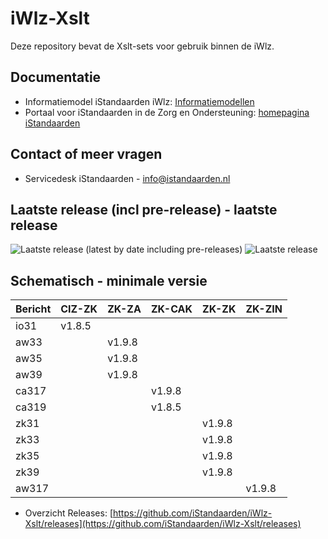 # iWlz-Xslt
Deze repository bevat de Xslt-sets voor gebruik binnen de iWlz. 

## Documentatie
* Informatiemodel iStandaarden iWlz: [Informatiemodellen](https://informatiemodellen.istandaarden.nl)
* Portaal voor iStandaarden in de Zorg en Ondersteuning: [homepagina iStandaarden](https://www.istandaarden.nl)

## Contact of meer vragen
* Servicedesk iStandaarden - [info@istandaarden.nl](mailto:info@istandaarden.nl)

## Laatste release (incl pre-release) - laatste release
![Laatste release (latest by date including pre-releases)](https://img.shields.io/github/v/release/iStandaarden/iWlz-Xslt?include_prereleases&style=flat-square)
 ![Laatste release](https://img.shields.io/github/v/release/iStandaarden/iWlz-Xslt?style=flat-square)

## Schematisch - minimale versie
Bericht | CIZ-ZK | ZK-ZA | ZK-CAK | ZK-ZK | ZK-ZIN
-------|---------|-------|-------|------|------
io31  | v1.8.5 ||||
aw33  || v1.9.8 |||
aw35  || v1.9.8 |||
aw39  || v1.9.8 |||
ca317 ||| v1.9.8 ||
ca319 ||| v1.8.5 ||
zk31  |||| v1.9.8 |
zk33  |||| v1.9.8 |
zk35  |||| v1.9.8 |
zk39  |||| v1.9.8 |
aw317 ||||| v1.9.8 


* Overzicht Releases: [https://github.com/iStandaarden/iWlz-Xslt/releases](https://github.com/iStandaarden/iWlz-Xslt/releases)


